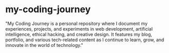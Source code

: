 # my-coding-journey
"My Coding Journey is a personal repository where I document my experiences, projects, and experiments in web development, artificial intelligence, ethical hacking, and creative design. It features my blog, portfolio, and various tech-related content as I continue to learn, grow, and innovate in the world of technology."
